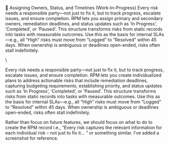	Assigning Owners, Status, and Timelines (Work-In-Progress)
Every risk needs a responsible party—not just to fix it, but to track progress, escalate issues, and ensure completion. RPM lets you assign primary and secondary owners, remediation deadlines, and status updates such as ‘In Progress’, ‘Completed’, or ‘Paused’. This structure transforms risks from static records into tasks with measurable outcomes. Use this as the basis for internal SLAs—e.g., all “High” risks must move from “Logged” to “Resolved” within 45 days. When ownership is ambiguous or deadlines open-ended, risks often stall indefinitely.


\


Every risk needs a responsible party—not just to fix it, but to track progress, escalate issues, and ensure completion. RPM lets you create individualized plans to address actionable risks that include remediation deadlines, capturing budgeting requirements, establishing priority, and status updates such as ‘In Progress’, ‘Completed’, or ‘Paused’. This structure transforms risks from static records into tasks with measurable outcomes. Use this as the basis for internal SLAs—e.g., all “High” risks must move from “Logged” to “Resolved” within 45 days. When ownership is ambiguous or deadlines open-ended, risks often stall indefinitely.

Rather than focus on future features, we should focus on what to do to create the RPM record i.e., “Every risk captures the relevant information for each individual risk – not just to fix it… “  or something similar.  I’ve added a screenshot for reference.
